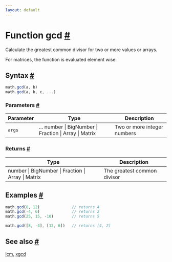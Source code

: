 ```yaml
---
layout: default
---
```


<!-- Note: This file is automatically generated from source code comments. Changes made in this file will be overridden. -->

<h1 id="function-gcd">Function gcd <a href="#function-gcd" title="Permalink">#</a></h1>

Calculate the greatest common divisor for two or more values or arrays.

For matrices, the function is evaluated element wise.


<h2 id="syntax">Syntax <a href="#syntax" title="Permalink">#</a></h2>

```js
math.gcd(a, b)
math.gcd(a, b, c, ...)
```

<h3 id="parameters">Parameters <a href="#parameters" title="Permalink">#</a></h3>

Parameter | Type | Description
--------- | ---- | -----------
`args` | ... number &#124; BigNumber &#124; Fraction &#124; Array &#124; Matrix | Two or more integer numbers

<h3 id="returns">Returns <a href="#returns" title="Permalink">#</a></h3>

Type | Description
---- | -----------
number &#124; BigNumber &#124; Fraction &#124; Array &#124; Matrix | The greatest common divisor


<h2 id="examples">Examples <a href="#examples" title="Permalink">#</a></h2>

```js
math.gcd(8, 12)              // returns 4
math.gcd(-4, 6)              // returns 2
math.gcd(25, 15, -10)        // returns 5

math.gcd([8, -4], [12, 6])   // returns [4, 2]
```


<h2 id="see-also">See also <a href="#see-also" title="Permalink">#</a></h2>

[lcm](lcm.html),
[xgcd](xgcd.html)
